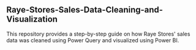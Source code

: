 ## Raye-Stores-Sales-Data-Cleaning-and-Visualization
This repository provides a step-by-step guide on how Raye Stores' sales data was cleaned using Power Query and visualized using Power BI. 

